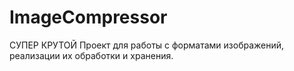 # ImageCompressor
СУПЕР КРУТОЙ Проект для работы с форматами изображений, реализации их обработки и хранения.
